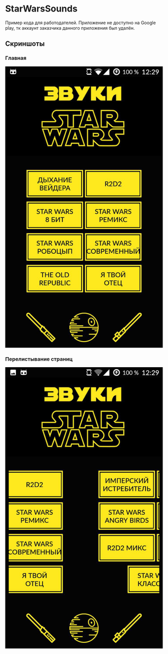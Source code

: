 # StarWarsSounds

Пример кода для работодателей.
Приложение не доступно на Google play, тк аккаунт заказчика данного приложения был удалён.

## Скриншоты
### Главная
![](/imgs/1.jpg)
### Перелистывание страниц
![](/imgs/2.jpg)
